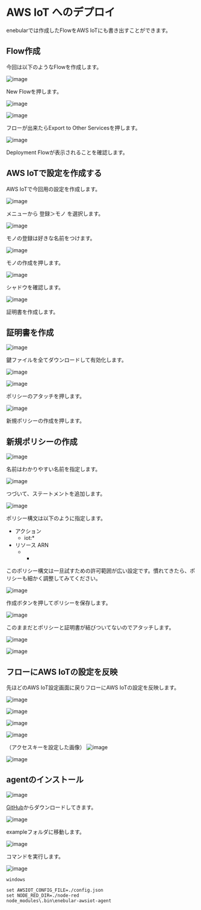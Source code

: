 # AWS IoT へのデプロイ

enebularでは作成したFlowをAWS IoTにも書き出すことができます。

## Flow作成

今回は以下のようなFlowを作成します。

![image](/_asset/images/Deploy/DeployFlow/AWSIoT/deploy-deployflow-awsiot_01.png)

New Flowを押します。

![image](/_asset/images/Deploy/DeployFlow/AWSIoT/deploy-deployflow-awsiot_02.png)


![image](/_asset/images/Deploy/DeployFlow/AWSIoT/deploy-deployflow-awsiot_03.png)

フローが出来たらExport to Other Servicesを押します。

![image](/_asset/images/Deploy/DeployFlow/AWSIoT/deploy-deployflow-awsiot_04.png)

Deployment Flowが表示されることを確認します。

## AWS IoTで設定を作成する

AWS IoTで今回用の設定を作成します。

![image](/_asset/images/Deploy/DeployFlow/AWSIoT/deploy-deployflow-awsiot_05.png)

メニューから 登録＞モノ を選択します。

![image](/_asset/images/Deploy/DeployFlow/AWSIoT/deploy-deployflow-awsiot_06.png)

モノの登録は好きな名前をつけます。

![image](/_asset/images/Deploy/DeployFlow/AWSIoT/deploy-deployflow-awsiot_07.png)

モノの作成を押します。

![image](/_asset/images/Deploy/DeployFlow/AWSIoT/deploy-deployflow-awsiot_08.png)

シャドウを確認します。

![image](/_asset/images/Deploy/DeployFlow/AWSIoT/deploy-deployflow-awsiot_09.png)

証明書を作成します。

## 証明書を作成

![image](/_asset/images/Deploy/DeployFlow/AWSIoT/deploy-deployflow-awsiot_10.png)

鍵ファイルを全てダウンロードして有効化します。

![image](/_asset/images/Deploy/DeployFlow/AWSIoT/deploy-deployflow-awsiot_11.png)

![image](/_asset/images/Deploy/DeployFlow/AWSIoT/deploy-deployflow-awsiot_12.png)

ポリシーのアタッチを押します。

![image](/_asset/images/Deploy/DeployFlow/AWSIoT/deploy-deployflow-awsiot_13.png)

新規ポリシーの作成を押します。

## 新規ポリシーの作成

![image](/_asset/images/Deploy/DeployFlow/AWSIoT/deploy-deployflow-awsiot_14.png)

名前はわかりやすい名前を指定します。

![image](/_asset/images/Deploy/DeployFlow/AWSIoT/deploy-deployflow-awsiot_15.png)

つづいて、ステートメントを追加します。

![image](/_asset/images/Deploy/DeployFlow/AWSIoT/deploy-deployflow-awsiot_16.png)

ポリシー構文は以下のように指定します。

* アクション
    * iot:*
* リソース ARN
    * *

このポリシー構文は一旦試すための許可範囲が広い設定です。慣れてきたら、ポリシーも細かく調整してみてください。

![image](/_asset/images/Deploy/DeployFlow/AWSIoT/deploy-deployflow-awsiot_17.png)

作成ボタンを押してポリシーを保存します。

![image](/_asset/images/Deploy/DeployFlow/AWSIoT/deploy-deployflow-awsiot_18.png)

このままだとポリシーと証明書が結びついてないのでアタッチします。

![image](/_asset/images/Deploy/DeployFlow/AWSIoT/deploy-deployflow-awsiot_19.png)

![image](/_asset/images/Deploy/DeployFlow/AWSIoT/deploy-deployflow-awsiot_20.png)

## フローにAWS IoTの設定を反映

先ほどのAWS IoT設定画面に戻りフローにAWS IoTの設定を反映します。

![image](/_asset/images/Deploy/DeployFlow/AWSIoT/deploy-deployflow-awsiot_21.png)

![image](/_asset/images/Deploy/DeployFlow/AWSIoT/deploy-deployflow-awsiot_22.png)

![image](/_asset/images/Deploy/DeployFlow/AWSIoT/deploy-deployflow-awsiot_23.png)

![image](/_asset/images/Deploy/DeployFlow/AWSIoT/deploy-deployflow-awsiot_24.png)

（アクセスキーを設定した画像）
![image](/_asset/images/Deploy/DeployFlow/AWSIoT/deploy-deployflow-awsiot_24.png)

![image](/_asset/images/Deploy/DeployFlow/AWSIoT/deploy-deployflow-awsiot_25.png)

## agentのインストール

![image](/_asset/images/Deploy/DeployFlow/AWSIoT/deploy-deployflow-awsiot_26.png)

<a href="https://github.com/enebular/enebular-awsiot-agent" target="_blank">GitHub</a>からダウンロードしてきます。

![image](/_asset/images/Deploy/DeployFlow/AWSIoT/deploy-deployflow-awsiot_27.png)

exampleフォルダに移動します。

![image](/_asset/images/Deploy/DeployFlow/AWSIoT/deploy-deployflow-awsiot_28.png)

コマンドを実行します。

![image](/_asset/images/Deploy/DeployFlow/AWSIoT/deploy-deployflow-awsiot_29.png)

```
windows

set AWSIOT_CONFIG_FILE=./config.json
set NODE_RED_DIR=./node-red
node_modules\.bin\enebular-awsiot-agent
```